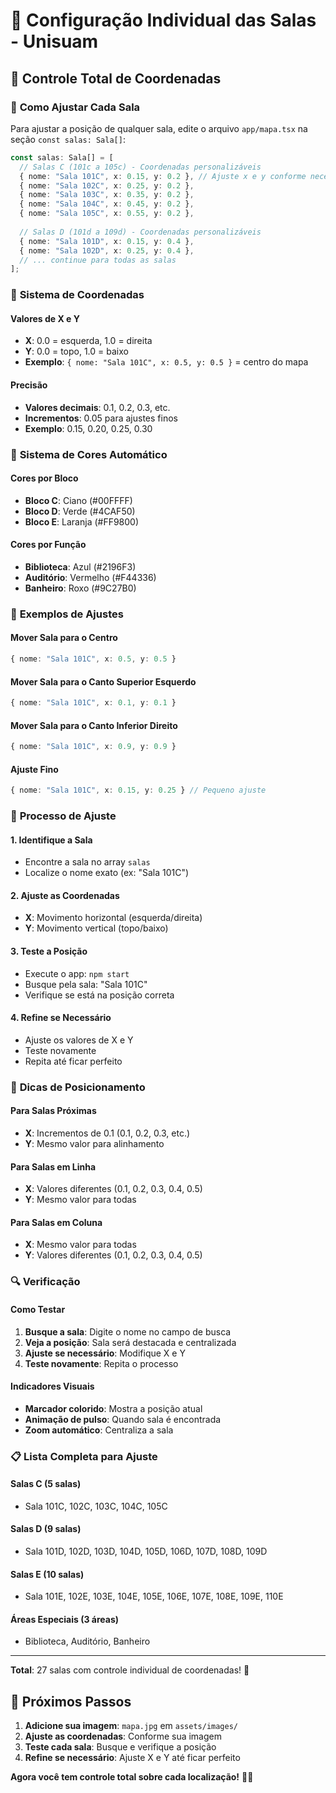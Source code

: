 # 🎯 Configuração Individual das Salas - Unisuam

## 📍 **Controle Total de Coordenadas**

### 🔧 **Como Ajustar Cada Sala**

Para ajustar a posição de qualquer sala, edite o arquivo `app/mapa.tsx` na seção `const salas: Sala[]`:

```typescript
const salas: Sala[] = [
  // Salas C (101c a 105c) - Coordenadas personalizáveis
  { nome: "Sala 101C", x: 0.15, y: 0.2 }, // Ajuste x e y conforme necessário
  { nome: "Sala 102C", x: 0.25, y: 0.2 },
  { nome: "Sala 103C", x: 0.35, y: 0.2 },
  { nome: "Sala 104C", x: 0.45, y: 0.2 },
  { nome: "Sala 105C", x: 0.55, y: 0.2 },
  
  // Salas D (101d a 109d) - Coordenadas personalizáveis
  { nome: "Sala 101D", x: 0.15, y: 0.4 },
  { nome: "Sala 102D", x: 0.25, y: 0.4 },
  // ... continue para todas as salas
];
```

### 📐 **Sistema de Coordenadas**

#### **Valores de X e Y**
- **X**: 0.0 = esquerda, 1.0 = direita
- **Y**: 0.0 = topo, 1.0 = baixo
- **Exemplo**: `{ nome: "Sala 101C", x: 0.5, y: 0.5 }` = centro do mapa

#### **Precisão**
- **Valores decimais**: 0.1, 0.2, 0.3, etc.
- **Incrementos**: 0.05 para ajustes finos
- **Exemplo**: 0.15, 0.20, 0.25, 0.30

### 🎨 **Sistema de Cores Automático**

#### **Cores por Bloco**
- **Bloco C**: Ciano (#00FFFF)
- **Bloco D**: Verde (#4CAF50)
- **Bloco E**: Laranja (#FF9800)

#### **Cores por Função**
- **Biblioteca**: Azul (#2196F3)
- **Auditório**: Vermelho (#F44336)
- **Banheiro**: Roxo (#9C27B0)

### 🔧 **Exemplos de Ajustes**

#### **Mover Sala para o Centro**
```typescript
{ nome: "Sala 101C", x: 0.5, y: 0.5 }
```

#### **Mover Sala para o Canto Superior Esquerdo**
```typescript
{ nome: "Sala 101C", x: 0.1, y: 0.1 }
```

#### **Mover Sala para o Canto Inferior Direito**
```typescript
{ nome: "Sala 101C", x: 0.9, y: 0.9 }
```

#### **Ajuste Fino**
```typescript
{ nome: "Sala 101C", x: 0.15, y: 0.25 } // Pequeno ajuste
```

### 📱 **Processo de Ajuste**

#### **1. Identifique a Sala**
- Encontre a sala no array `salas`
- Localize o nome exato (ex: "Sala 101C")

#### **2. Ajuste as Coordenadas**
- **X**: Movimento horizontal (esquerda/direita)
- **Y**: Movimento vertical (topo/baixo)

#### **3. Teste a Posição**
- Execute o app: `npm start`
- Busque pela sala: "Sala 101C"
- Verifique se está na posição correta

#### **4. Refine se Necessário**
- Ajuste os valores de X e Y
- Teste novamente
- Repita até ficar perfeito

### 🎯 **Dicas de Posicionamento**

#### **Para Salas Próximas**
- **X**: Incrementos de 0.1 (0.1, 0.2, 0.3, etc.)
- **Y**: Mesmo valor para alinhamento

#### **Para Salas em Linha**
- **X**: Valores diferentes (0.1, 0.2, 0.3, 0.4, 0.5)
- **Y**: Mesmo valor para todas

#### **Para Salas em Coluna**
- **X**: Mesmo valor para todas
- **Y**: Valores diferentes (0.1, 0.2, 0.3, 0.4, 0.5)

### 🔍 **Verificação**

#### **Como Testar**
1. **Busque a sala**: Digite o nome no campo de busca
2. **Veja a posição**: Sala será destacada e centralizada
3. **Ajuste se necessário**: Modifique X e Y
4. **Teste novamente**: Repita o processo

#### **Indicadores Visuais**
- **Marcador colorido**: Mostra a posição atual
- **Animação de pulso**: Quando sala é encontrada
- **Zoom automático**: Centraliza a sala

### 📋 **Lista Completa para Ajuste**

#### **Salas C (5 salas)**
- Sala 101C, 102C, 103C, 104C, 105C

#### **Salas D (9 salas)**
- Sala 101D, 102D, 103D, 104D, 105D, 106D, 107D, 108D, 109D

#### **Salas E (10 salas)**
- Sala 101E, 102E, 103E, 104E, 105E, 106E, 107E, 108E, 109E, 110E

#### **Áreas Especiais (3 áreas)**
- Biblioteca, Auditório, Banheiro

---

**Total**: 27 salas com controle individual de coordenadas! 🎯

## 🚀 **Próximos Passos**

1. **Adicione sua imagem**: `mapa.jpg` em `assets/images/`
2. **Ajuste as coordenadas**: Conforme sua imagem
3. **Teste cada sala**: Busque e verifique a posição
4. **Refine se necessário**: Ajuste X e Y até ficar perfeito

**Agora você tem controle total sobre cada localização!** 🎯✨
